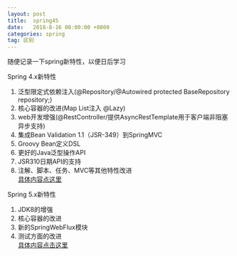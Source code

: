 ```yaml
---
layout: post
title:  spring45
date:   2018-8-16 08:00:00 +0800
categories: spring
tag: 区别
---
```


随便记录一下spring新特性，以便日后学习

Spring 4.x新特性

1. 泛型限定式依赖注入(@Repository/@Autowired protected BaseRepository<M> repository;)   
2. 核心容器的改进(Map List注入 @Lazy)   
3. web开发增强(@RestController/提供AsyncRestTemplate用于客户端非阻塞异步支持)   
4. 集成Bean Validation 1.1（JSR-349）到SpringMVC   
5. Groovy Bean定义DSL   
6. 更好的Java泛型操作API   
7. JSR310日期API的支持   
8. 注解、脚本、任务、MVC等其他特性改进   
[具体内容点这里](http://jinnianshilongnian.iteye.com/blog/1989381)   
   

Spring 5.x新特性   
1. JDK8的增强   
2. 核心容器的改进   
3. 新的SpringWebFlux模块   
4. 测试方面的改进   
[具体内容点击这里](http://ifeve.com/spring-5-new/)   
